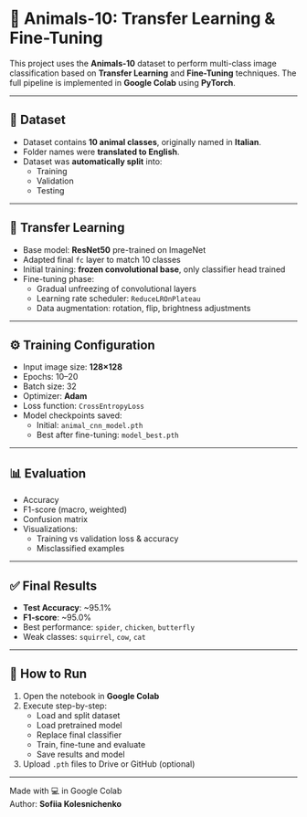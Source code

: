 # 🧠 Animals-10: Transfer Learning & Fine-Tuning

This project uses the **Animals-10** dataset to perform multi-class image classification based on **Transfer Learning** and **Fine-Tuning** techniques. The full pipeline is implemented in **Google Colab** using **PyTorch**.

---

## 📁 Dataset
- Dataset contains **10 animal classes**, originally named in **Italian**.
- Folder names were **translated to English**.
- Dataset was **automatically split** into:
  - Training
  - Validation
  - Testing

---

## 🔄 Transfer Learning
- Base model: **ResNet50** pre-trained on ImageNet
- Adapted final `fc` layer to match 10 classes
- Initial training: **frozen convolutional base**, only classifier head trained
- Fine-tuning phase:
  - Gradual unfreezing of convolutional layers
  - Learning rate scheduler: `ReduceLROnPlateau`
  - Data augmentation: rotation, flip, brightness adjustments

---

## ⚙️ Training Configuration
- Input image size: **128×128**
- Epochs: 10–20
- Batch size: 32
- Optimizer: **Adam**
- Loss function: `CrossEntropyLoss`
- Model checkpoints saved:
  - Initial: `animal_cnn_model.pth`
  - Best after fine-tuning: `model_best.pth`

---

## 📊 Evaluation
- Accuracy
- F1-score (macro, weighted)
- Confusion matrix
- Visualizations:
  - Training vs validation loss & accuracy
  - Misclassified examples

---

## ✅ Final Results
- **Test Accuracy**: ~95.1%
- **F1-score**: ~95.0%
- Best performance: `spider`, `chicken`, `butterfly`
- Weak classes: `squirrel`, `cow`, `cat`

---

## 🚀 How to Run
1. Open the notebook in **Google Colab**
2. Execute step-by-step:
   - Load and split dataset
   - Load pretrained model
   - Replace final classifier
   - Train, fine-tune and evaluate
   - Save results and model
3. Upload `.pth` files to Drive or GitHub (optional)

---

Made with 💻 in Google Colab  
Author: **Sofiia Kolesnichenko**

